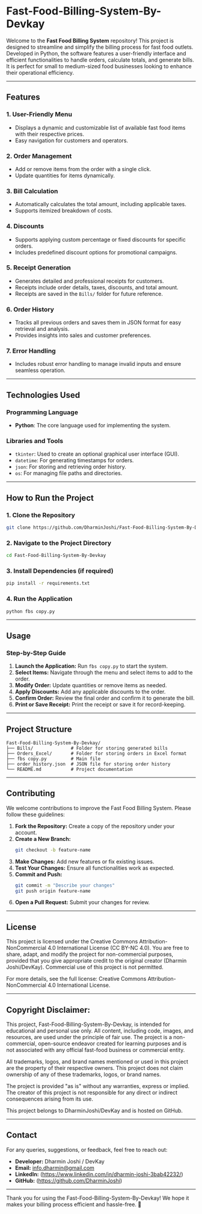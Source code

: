 # Fast-Food-Billing-System-By-Devkay

Welcome to the **Fast Food Billing System** repository! This project is designed to streamline and simplify the billing process for fast food outlets. Developed in Python, the software features a user-friendly interface and efficient functionalities to handle orders, calculate totals, and generate bills. It is perfect for small to medium-sized food businesses looking to enhance their operational efficiency.

---

## Features

### 1. User-Friendly Menu
- Displays a dynamic and customizable list of available fast food items with their respective prices.
- Easy navigation for customers and operators.

### 2. Order Management
- Add or remove items from the order with a single click.
- Update quantities for items dynamically.

### 3. Bill Calculation
- Automatically calculates the total amount, including applicable taxes.
- Supports itemized breakdown of costs.

### 4. Discounts
- Supports applying custom percentage or fixed discounts for specific orders.
- Includes predefined discount options for promotional campaigns.

### 5. Receipt Generation
- Generates detailed and professional receipts for customers.
- Receipts include order details, taxes, discounts, and total amount.
- Receipts are saved in the `Bills/` folder for future reference.

### 6. Order History
- Tracks all previous orders and saves them in JSON format for easy retrieval and analysis.
- Provides insights into sales and customer preferences.

### 7. Error Handling
- Includes robust error handling to manage invalid inputs and ensure seamless operation.

---

## Technologies Used

### Programming Language
- **Python**: The core language used for implementing the system.

### Libraries and Tools
- `tkinter`: Used to create an optional graphical user interface (GUI).
- `datetime`: For generating timestamps for orders.
- `json`: For storing and retrieving order history.
- `os`: For managing file paths and directories.

---

## How to Run the Project

### 1. Clone the Repository
   ```bash
   git clone https://github.com/DharminJoshi/Fast-Food-Billing-System-By-Devkay.git
   ```

### 2. Navigate to the Project Directory
   ```bash
   cd Fast-Food-Billing-System-By-Devkay
   ```

### 3. Install Dependencies (if required)
   ```bash
   pip install -r requirements.txt
   ```

### 4. Run the Application
   ```bash
   python fbs copy.py
   ```

---

## Usage

### Step-by-Step Guide

1. **Launch the Application:** Run `fbs copy.py` to start the system.
2. **Select Items:** Navigate through the menu and select items to add to the order.
3. **Modify Order:** Update quantities or remove items as needed.
4. **Apply Discounts:** Add any applicable discounts to the order.
5. **Confirm Order:** Review the final order and confirm it to generate the bill.
6. **Print or Save Receipt:** Print the receipt or save it for record-keeping.

---

## Project Structure

```
Fast-Food-Billing-System-By-Devkay/
├── Bills/              # Folder for storing generated bills
├── Orders_Excel/       # Folder for storing orders in Excel format
├── fbs copy.py         # Main file
├── order_history.json  # JSON file for storing order history
└── README.md           # Project documentation
```

---

## Contributing

We welcome contributions to improve the Fast Food Billing System. Please follow these guidelines:

1. **Fork the Repository:** Create a copy of the repository under your account.
2. **Create a New Branch:**
   ```bash
   git checkout -b feature-name
   ```
3. **Make Changes:** Add new features or fix existing issues.
4. **Test Your Changes:** Ensure all functionalities work as expected.
5. **Commit and Push:**
   ```bash
   git commit -m "Describe your changes"
   git push origin feature-name
   ```
6. **Open a Pull Request:** Submit your changes for review.

---

## License

This project is licensed under the Creative Commons Attribution-NonCommercial 4.0 International License (CC BY-NC 4.0). You are free to share, adapt, and modify the project for non-commercial purposes, provided that you give appropriate credit to the original creator (Dharmin Joshi/DevKay). Commercial use of this project is not permitted.

For more details, see the full license: Creative Commons Attribution-NonCommercial 4.0 International License.



---

## Copyright Disclaimer:

This project, Fast-Food-Billing-System-By-Devkay, is intended for educational and personal use only. All content, including code, images, and resources, are used under the principle of fair use. The project is a non-commercial, open-source endeavor created for learning purposes and is not associated with any official fast-food business or commercial entity.

All trademarks, logos, and brand names mentioned or used in this project are the property of their respective owners. This project does not claim ownership of any of these trademarks, logos, or brand names.

The project is provided "as is" without any warranties, express or implied. The creator of this project is not responsible for any direct or indirect consequences arising from its use.

This project belongs to DharminJoshi/DevKay and is hosted on GitHub.

---

## Contact

For any queries, suggestions, or feedback, feel free to reach out:

- **Developer:** Dharmin Joshi / DevKay
- **Email:** info.dharmin@gmail.com
- **LinkedIn:** (https://www.linkedin.com/in/dharmin-joshi-3bab42232/)
- **GitHub:** (https://github.com/DharminJoshi)

---

Thank you for using the Fast-Food-Billing-System-By-Devkay! We hope it makes your billing process efficient and hassle-free. 🚀

